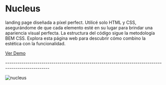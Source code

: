 # Nucleus
landing page diseñada a píxel perfect. Utilicé solo HTML y CSS, asegurándome de que cada elemento esté en su lugar para brindar una apariencia visual perfecta. La estructura del código sigue la metodología BEM CSS. Explora esta página web para descubrir cómo combino la estética con la funcionalidad.
<br/>
<p><a href="https://graceful-dusk-02c499.netlify.app/">Ver Demo</a></p>
----------------------------------------------------------------------------------------------------

![nucleus](https://github.com/ingMarcosOrtiz/Nucleus/assets/19525887/e003dfe5-4ca8-48a1-8397-7d2ad5d9411f)
